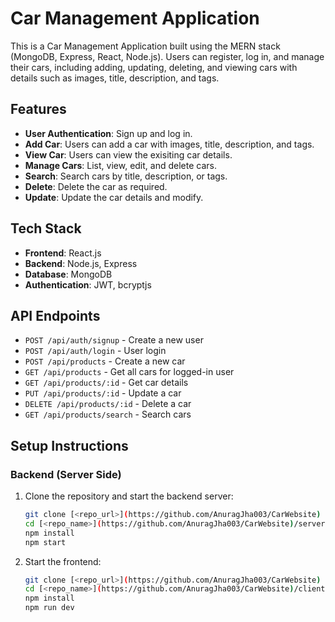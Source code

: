# Car Management Application

This is a Car Management Application built using the MERN stack (MongoDB, Express, React, Node.js). Users can register, log in, and manage their cars, including adding, updating, deleting, and viewing cars with details such as images, title, description, and tags.

## Features

- **User Authentication**: Sign up and log in.
- **Add Car**: Users can add a car with images, title, description, and tags.
- **View Car**: Users can view the exisiting car details.
- **Manage Cars**: List, view, edit, and delete cars.
- **Search**: Search cars by title, description, or tags.
- **Delete**: Delete the car as required.
- **Update**: Update the car details and modify.

## Tech Stack

- **Frontend**: React.js
- **Backend**: Node.js, Express
- **Database**: MongoDB
- **Authentication**: JWT, bcryptjs

## API Endpoints

- `POST /api/auth/signup` - Create a new user
- `POST /api/auth/login` - User login
- `POST /api/products` - Create a new car
- `GET /api/products` - Get all cars for logged-in user
- `GET /api/products/:id` - Get car details
- `PUT /api/products/:id` - Update a car
- `DELETE /api/products/:id` - Delete a car
- `GET /api/products/search` - Search cars

## Setup Instructions

### Backend (Server Side)

1. Clone the repository and start the backend server:
   ```bash
   git clone [<repo_url>](https://github.com/AnuragJha003/CarWebsite)
   cd [<repo_name>](https://github.com/AnuragJha003/CarWebsite)/server
   npm install 
   npm start
   ```
2. Start the frontend:
   ```bash
   git clone [<repo_url>](https://github.com/AnuragJha003/CarWebsite)
   cd [<repo_name>](https://github.com/AnuragJha003/CarWebsite)/client
   npm install 
   npm run dev
   ```

